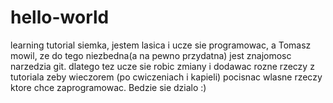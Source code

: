 # hello-world
learning tutorial
siemka,
jestem lasica i ucze sie programowac, a Tomasz mowil, ze do tego niezbedna(a na pewno przydatna) jest znajomosc narzedzia git.
dlatego tez ucze sie robic zmiany i dodawac rozne rzeczy z tutoriala zeby wieczorem (po cwiczeniach i kapieli) pocisnac wlasne rzeczy ktore chce zaprogramowac.
Bedzie sie dzialo :)

